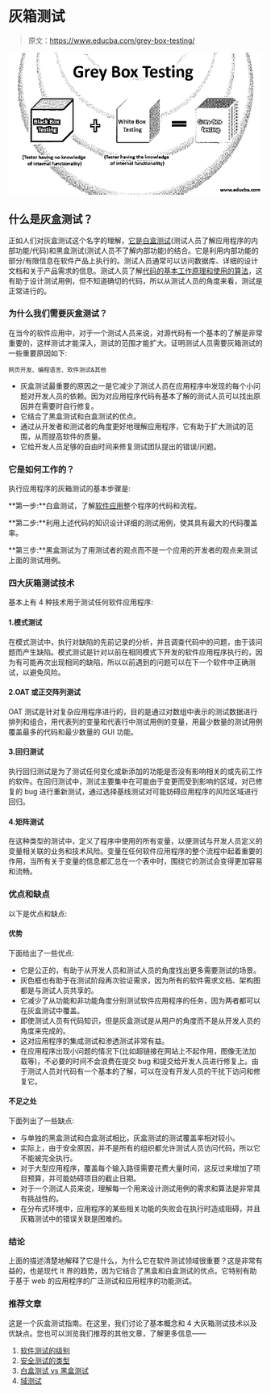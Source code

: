 # 灰箱测试

> 原文：<https://www.educba.com/grey-box-testing/>

![grey box testing](img/ef588979ff7848f9b9035828913e0d79.png)



## 什么是灰盒测试？

正如人们对灰盒测试这个名字的理解，[它是白盒测试](https://www.educba.com/white-box-testing/)(测试人员了解应用程序的内部功能/代码)和黑盒测试(测试人员不了解内部功能)的结合。它是利用内部功能的部分/有限信息在软件产品上执行的。测试人员通常可以访问数据库、详细的设计文档和关于产品需求的信息。测试人员了解[代码的基本工作原理和使用的算法](https://www.educba.com/types-of-algorithms/)，这有助于设计测试用例，但不知道确切的代码，所以从测试人员的角度来看，测试是正常进行的。

### 为什么我们需要灰盒测试？

在当今的软件应用中，对于一个测试人员来说，对源代码有一个基本的了解是非常重要的，这样测试才能深入，测试的范围才能扩大。证明测试人员需要灰箱测试的一些重要原因如下:

<small>网页开发、编程语言、软件测试&其他</small>

*   灰盒测试最重要的原因之一是它减少了测试人员在应用程序中发现的每个小问题对开发人员的依赖。因为对应用程序代码有基本了解的测试人员可以找出原因并在需要时自行修复。
*   它结合了黑盒测试和白盒测试的优点。
*   通过从开发者和测试者的角度更好地理解应用程序，它有助于扩大测试的范围，从而提高软件的质量。
*   它给开发人员足够的自由时间来修复测试团队提出的错误/问题。

### 它是如何工作的？

执行应用程序的灰箱测试的基本步骤是:

**第一步:**白盒测试，了解[软件应用](https://www.educba.com/what-is-application-software-its-types/)整个程序的代码和流程。

**第二步:**利用上述代码的知识设计详细的测试用例，使其具有最大的代码覆盖率。

**第三步:**黑盒测试为了用测试者的观点而不是一个应用的开发者的观点来测试上面的测试用例。

### 四大灰箱测试技术

基本上有 4 种技术用于测试任何软件应用程序:

#### 1.模式测试

在模式测试中，执行对缺陷的先前记录的分析，并且调查代码中的问题，由于该问题而产生缺陷。模式测试是针对以前在相同模式下开发的软件应用程序执行的，因为有可能再次出现相同的缺陷，所以以前遇到的问题可以在下一个软件中正确测试，以避免风险。

#### 2.OAT 或正交阵列测试

OAT 测试是针对复杂应用程序进行的，目的是通过对数组中表示的测试数据进行排列和组合，用代表列的变量和代表行中测试用例的变量，用最少数量的测试用例覆盖最多的代码和最少数量的 GUI 功能。

#### 3.回归测试

执行回归测试是为了测试任何变化或新添加的功能是否没有影响相关的或先前工作的软件。在回归测试中，测试主要集中在可能由于变更而受到影响的区域，对已修复的 bug 进行重新测试，通过选择基线测试对可能妨碍应用程序的风险区域进行回归。

#### 4.矩阵测试

在这种类型的测试中，定义了程序中使用的所有变量，以便测试与开发人员定义的变量相关联的业务和技术风险。变量在任何软件应用程序的整个流程中起着重要的作用，当所有关于变量的信息都汇总在一个表中时，围绕它的测试会变得更加容易和流畅。

### 优点和缺点

以下是优点和缺点:

#### 优势

下面给出了一些优点:

*   它是公正的，有助于从开发人员和测试人员的角度找出更多需要测试的场景。
*   灰色框也有助于在测试阶段再次验证需求，因为所有的软件需求文档、架构图都是与测试人员共享的。
*   它减少了从功能和非功能角度分别测试软件应用程序的任务，因为两者都可以在灰盒测试中覆盖。
*   即使测试人员有代码知识，但是灰盒测试是从用户的角度而不是从开发人员的角度来完成的。
*   这对应用程序的集成测试和渗透测试非常有益。
*   在应用程序出现小问题的情况下(比如超链接在网站上不起作用，图像无法加载等)，不必要的时间不会浪费在提交 bug 和提交给开发人员进行修复上。由于测试人员对代码有一个基本的了解，可以在没有开发人员的干扰下访问和修复它。

#### 不足之处

下面列出了一些缺点:

*   与单独的黑盒测试和白盒测试相比，灰盒测试的测试覆盖率相对较小。
*   实际上，由于安全原因，并不是所有的组织都允许测试人员访问代码，所以它不能被完全执行。
*   对于大型应用程序，覆盖每个输入路径需要花费大量时间，这反过来增加了项目预算，并可能妨碍项目的截止日期。
*   对于一个测试人员来说，理解每一个用来设计测试用例的需求和算法是非常具有挑战性的。
*   在分布式环境中，应用程序的某些相关功能的失败会在执行时造成阻碍，并且灰箱测试中的错误关联是困难的。

### 结论

上面的描述清楚地解释了它是什么，为什么它在软件测试领域很重要？这是非常有益的，也是现代 It 界的趋势，因为它结合了黑盒和白盒测试的优点。它特别有助于基于 web 的应用程序的广泛测试和应用程序的功能测试。

### 推荐文章

这是一个灰盒测试指南。在这里，我们讨论了基本概念和 4 大灰箱测试技术以及优缺点。您也可以浏览我们推荐的其他文章，了解更多信息——

1.  [软件测试的级别](https://www.educba.com/levels-of-software-testing/)
2.  [安全测试的类型](https://www.educba.com/security-testing/)
3.  [白盒测试 vs 黑盒测试](https://www.educba.com/white-box-testing-vs-black-box-testing/)
4.  [域测试](https://www.educba.com/domain-testing/)





